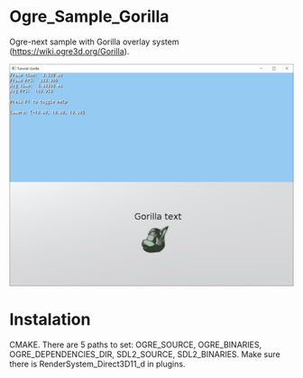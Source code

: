 # Ogre_Sample_Gorilla

Ogre-next sample with Gorilla overlay system (https://wiki.ogre3d.org/Gorilla).

![screen](screens/Sample_Gorilla.jpg 'Screen')

# Instalation

CMAKE. There are 5 paths to set: OGRE_SOURCE, OGRE_BINARIES, OGRE_DEPENDENCIES_DIR, SDL2_SOURCE, SDL2_BINARIES.
Make sure there is RenderSystem_Direct3D11_d in plugins.
